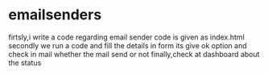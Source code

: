 # emailsenders
firtsly,i write a code regarding email sender
code is given as index.html
secondly we run a code and fill the details in form its give ok option and check in mail whether the mail send or not
finally,check at dashboard about the status
